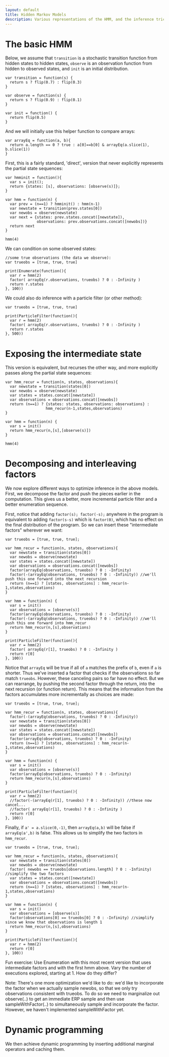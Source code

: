 ```yaml
---
layout: default
title: Hidden Markov Models
description: Various representations of the HMM, and the inference tricks that follow.
---
```


# The basic HMM
 
Below, we assume that `transition` is a stochastic transition function from hidden states to hidden states, `observe` is an observation function from hidden to observed states, and `init` is an initial distribution.

~~~
var transition = function(s) {
  return s ? flip(0.7) : flip(0.3)
}

var observe = function(s) {
  return s ? flip(0.9) : flip(0.1)
}

var init = function() {
  return flip(0.5)
}
~~~

And we will initially use this helper function to compare arrays:

~~~
var arrayEq = function(a, b){
  return a.length == 0 ? true : a[0]==b[0] & arrayEq(a.slice(1), b.slice(1))
}
~~~

First, this is a fairly standard, 'direct', version that never explicitly represents the partial state sequences:

~~~
var hmminit = function(){
  var s = init(); 
  return {states: [s], observations: [observe(s)]};
}

var hmm = function(n) {
  var prev = (n==1) ? hmminit() : hmm(n-1)
  var newstate = transition(prev.states[0])
  var newobs = observe(newstate)
  var next = {states: prev.states.concat([newstate]),
              observations: prev.observations.concat([newobs])}
  return next
}

hmm(4)
~~~

We can condition on some observed states:

~~~
//some true observations (the data we observe):
var trueobs = [true, true, true]

print(Enumerate(function(){
  var r = hmm(2)
  factor( arrayEq(r.observations, trueobs) ? 0 : -Infinity )
  return r.states
}, 100))
~~~

We could also do inference with a particle filter (or other method):

~~~
var trueobs = [true, true, true]

print(ParticleFilter(function(){
  var r = hmm(2)
  factor( arrayEq(r.observations, trueobs) ? 0 : -Infinity )
  return r.states
}, 500))
~~~

# Exposing the intermediate state

This version is equivalent, but recurses the other way, and more explicitly passes along the partial state sequences:

~~~
var hmm_recur = function(n, states, observations){
  var newstate = transition(states[0])
  var newobs = observe(newstate)
  var states = states.concat([newstate])
  var observations = observations.concat([newobs])
  return (n==1) ? {states: states, observations: observations} : 
                  hmm_recur(n-1,states,observations)
}

var hmm = function(n) {
  var s = init()
  return hmm_recur(n,[s],[observe(s)])
}

hmm(4)
~~~


# Decomposing and interleaving factors

We now explore different ways to optimize inference in the above models. First, we decompose the factor and push the pieces earlier in the computation. This gives us a better, more incremental particle filter and a better enumeration sequence.
 
First, notice that adding `factor(s); factor(-s);` anywhere in the program is equivalent to adding `factor(s-s)` which is `factor(0)`, which has no effect on the final distribution of the program. So we can insert these "intermediate factors" wherever we want:

~~~
var trueobs = [true, true, true];

var hmm_recur = function(n, states, observations){
  var newstate = transition(states[0])
  var newobs = observe(newstate)
  var states = states.concat([newstate])
  var observations = observations.concat([newobs])
  factor(arrayEq(observations, trueobs) ? 0 : -Infinity)
  factor(-(arrayEq(observations, trueobs) ? 0 : -Infinity)) //we'll push this one forward into the next recursion
  return (n==1) ? [states, observations] : hmm_recur(n-1,states,observations)
}

var hmm = function(n) {
  var s = init()
  var observations = [observe(s)]
  factor(arrayEq(observations, trueobs) ? 0 : -Infinity)
  factor(-(arrayEq(observations, trueobs) ? 0 : -Infinity)) //we'll push this one forward into hmm_recur
  return hmm_recur(n,[s],observations)
}

print(ParticleFilter(function(){
  var r = hmm(2)
  factor( arrayEq(r[1], trueobs) ? 0 : -Infinity )
  return r[0]
}, 100))
~~~

Notice that `arrayEq` will be true if all of `a` matches the prefix of `b`, even if `a` is shorter. Thus we've inserted a factor that checks if the observations so far match `trueobs`. However, these canceling pairs so far have no effect. But we can rearrange, by pushing the second factor through the return, into the next recursion (or function return). This means that the information from the factors accumulates more incrementally as choices are made:

~~~
var trueobs = [true, true, true];

var hmm_recur = function(n, states, observations){
  factor(-(arrayEq(observations, trueobs) ? 0 : -Infinity))
  var newstate = transition(states[0])
  var newobs = observe(newstate)
  var states = states.concat([newstate])
  var observations = observations.concat([newobs])
  factor(arrayEq(observations, trueobs) ? 0 : -Infinity)
  return (n==1) ? [states, observations] : hmm_recur(n-1,states,observations)
}

var hmm = function(n) {
  var s = init()
  var observations = [observe(s)]
  factor(arrayEq(observations, trueobs) ? 0 : -Infinity)
  return hmm_recur(n,[s],observations)
}

print(ParticleFilter(function(){
  var r = hmm(2)
  //factor(-(arrayEq(r[1], trueobs) ? 0 : -Infinity)) //these now cancel...
  //factor( arrayEq(r[1], trueobs) ? 0 : -Infinity )
  return r[0]
}, 100))
~~~

Finally, if `a' = a.slice(0,-1)`, then `arrayEq(a,b)` will be false if `arrayEq(a',b)` is false. This allows us to simplify the two factors in `hmm_recur`.

~~~
var trueobs = [true, true, true];

var hmm_recur = function(n, states, observations){
  var newstate = transition(states[0])
  var newobs = observe(newstate)
  factor( newobs == trueobs[observations.length] ? 0 : -Infinity) //simplify the two factors
  var states = states.concat([newstate])
  var observations = observations.concat([newobs])
  return (n==1) ? [states, observations] : hmm_recur(n-1,states,observations)
}

var hmm = function(n) {
  var s = init()
  var observations = [observe(s)]
  factor(observations[0] == trueobs[0] ? 0 : -Infinity) //simplify since we know that observations is length 1
  return hmm_recur(n,[s],observations)
}

print(ParticleFilter(function(){
  var r = hmm(2)
  return r[0]
}, 100))
~~~

Fun exercise: Use Enumeration with this most recent version that uses intermediate factors and with the first hmm above. Vary the number of executions explored, starting at 1. How do they differ?

Note: There's one more optimization we'd like to do: we'd like to incorporate the factor when we actually sample newobs, so that we only try observations consistent with trueobs. To do so we need to marginalize out observe(..) to get an immediate ERP sample and then use sampleWithFactor(..) to simultaneously sample and incorporate the factor. However, we haven't implemented sampleWithFactor yet.


# Dynamic programming

We then achieve dynamic programming by inserting additional marginal operators and caching them.

